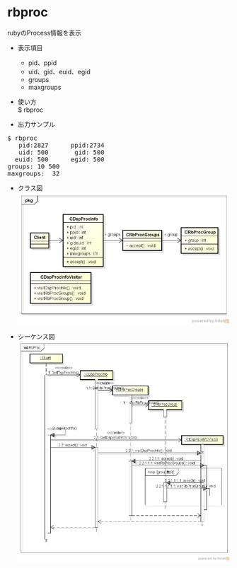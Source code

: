 rbproc
======
rubyのProcess情報を表示

* 表示項目
  - pid、ppid
  - uid、gid、euid、egid
  - groups
  - maxgroups  

* 使い方  
$ rbproc

* 出力サンプル  

<pre>
$ rbproc
   pid:2827      ppid:2734
   uid: 500       gid: 500
  euid: 500      egid: 500
groups: 10 500
maxgroups:  32
</pre>

* クラス図  
![rbproc](images/pkgRbProc.jpg)

* シーケンス図
![rbproc](images/sdRbProc.jpg)
